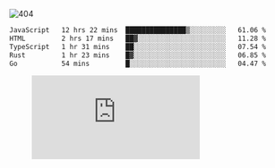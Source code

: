 ![404](https://user-images.githubusercontent.com/378023/89412096-6f759d80-d761-11ea-8c57-84b30ef3f2b1.png)
<!--START_SECTION:waka-->

```txt
JavaScript   12 hrs 22 mins  ███████████████▒░░░░░░░░░   61.06 %
HTML         2 hrs 17 mins   ██▓░░░░░░░░░░░░░░░░░░░░░░   11.28 %
TypeScript   1 hr 31 mins    ██░░░░░░░░░░░░░░░░░░░░░░░   07.54 %
Rust         1 hr 23 mins    █▓░░░░░░░░░░░░░░░░░░░░░░░   06.85 %
Go           54 mins         █░░░░░░░░░░░░░░░░░░░░░░░░   04.47 %
```

<!--END_SECTION:waka-->
<figure><embed src="https://wakatime.com/share/@018b853e-267a-435d-a858-33e2b098b9d7/f3c3aa68-553a-4373-a9f9-2d456f62f780.svg"></embed></figure>
